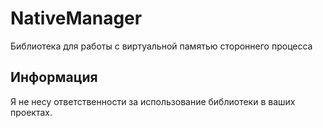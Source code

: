 # NativeManager
Библиотека для работы с виртуальной памятью стороннего процесса

## Информация
Я не несу ответственности за использование библиотеки в ваших проектах.